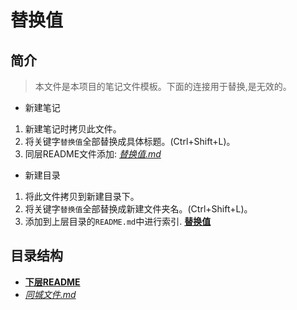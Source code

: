 # 替换值

## 简介

> 本文件是本项目的笔记文件模板。下面的连接用于替换,是无效的。  

- 新建笔记  

1. 新建笔记时拷贝此文件。  
2. 将关键字`替换值`全部替换成具体标题。(Ctrl+Shift+L)。  
3. 同层README文件添加: [*替换值.md*](替换值.md)  

- 新建目录

1. 将此文件拷贝到新建目录下。
2. 将关键字`替换值`全部替换成新建文件夹名。(Ctrl+Shift+L)。  
3. 添加到上层目录的`README.md`中进行索引.
   [**替换值**](./替换值/README.md)

## 目录结构

- [**下层README**](#不给跳转)  
- [*同城文件.md*](#不给跳转)
